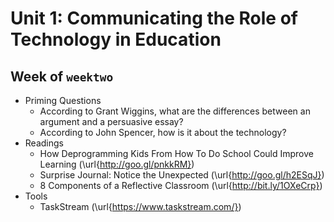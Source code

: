 # Unit 1: Communicating the Role of Technology in Education

## Week of `weektwo`

* Priming Questions
    * According to Grant Wiggins, what are the differences between an argument and a persuasive essay?
    * According to John Spencer, how is it about the technology?
* Readings
    * How Deprogramming Kids From How To Do School Could Improve Learning (\url{http://goo.gl/pnkkRM})
    * Surprise Journal: Notice the Unexpected (\url{http://goo.gl/h2ESqJ})
    * 8 Components of a Reflective Classroom (\url{http://bit.ly/1OXeCrp})
* Tools
    * TaskStream (\url{https://www.taskstream.com/})
